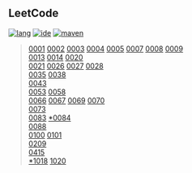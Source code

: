 ## LeetCode

[![lang](https://img.shields.io/badge/lang-java%2012-brightgreen.svg)]()
[![ide](https://img.shields.io/badge/ide-IntelliJ%20IDEA-brightgreen.svg)]()
[![maven](https://img.shields.io/badge/maven-3.6.0-brightgreen.svg)]()

> [0001](src/main/java/LeetCode_0001) [0002](src/main/java/LeetCode_0002) [0003](src/main/java/LeetCode_0003) [0004](src/main/java/LeetCode_0004) [0005](src/main/java/LeetCode_0005)
> [0007](src/main/java/LeetCode_0007) [0008](src/main/java/LeetCode_0008) [0009](src/main/java/LeetCode_0009)
> <br>[0013](src/main/java/LeetCode_0013) [0014](src/main/java/LeetCode_0014)
> [0020](src/main/java/LeetCode_0020)
> <br>[0021](src/main/java/LeetCode_0021)
> [0026](src/main/java/LeetCode_0026) [0027](src/main/java/LeetCode_0027) [0028](src/main/java/LeetCode_0028)
> <br>[0035](src/main/java/LeetCode_0035) [0038](src/main/java/LeetCode_0038)
> <br>[0043](src/main/java/LeetCode_0043)
> <br>[0053](src/main/java/LeetCode_0053)
> [0058](src/main/java/LeetCode_0058)
> <br>[0066](src/main/java/LeetCode_0066) [0067](src/main/java/LeetCode_0067) [0069](src/main/java/LeetCode_0069) [0070](src/main/java/LeetCode_0070)
> <br>[0073](src/main/java/LeetCode_0073)
> <br>[0083](src/main/java/LeetCode_0083) [*0084](src/main/java/LeetCode_0084)
> <br>[0088](src/main/java/LeetCode_0088)
> <br>[0100](src/main/java/LeetCode_0100) [0101](src/main/java/LeetCode_0101)
> <br>[0209](src/main/java/LeetCode_0209)
> <br>[0415](src/main/java/LeetCode_0415)
> <br>[*1018](src/main/java/LeetCode_1018) [1020](src/main/java/LeetCode_1020)
